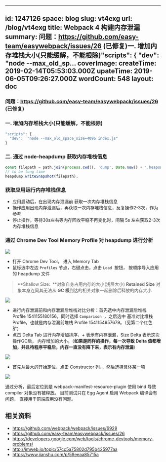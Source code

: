 
---
id: 1247126
space: blog
slug: vt4exg
url: /blog/vt4exg
title: Webpack 4 构建内存泄漏
summary: 问题：https://github.com/easy-team/easywebpack/issues/26 (已修复)一. 增加内存堆栈大小(只能缓解，不能根除)&quot;scripts&quot;: {   &quot;dev&quot;:  &quot;node --max_old_sp...
coverImage: 
createTime: 2019-02-14T05:53:03.000Z 
upateTime: 2019-06-05T09:26:27.000Z
wordCount: 548
layout: doc
---

### 问题：https://github.com/easy-team/easywebpack/issues/26 (已修复)



### 一. 增加内存堆栈大小(只能缓解，不能根除)

```javascript
"scripts": {
  "dev":  "node --max_old_space_size=4096 index.js"
}
```




### 二. 通过  node-heapdump 获取内存堆栈信息

```javascript
const filepath = path.join(process.cwd(), 'dump', Date.now() + '.heapsnapshot');
// to be long time
heapdump.writeSnapshot(filepath);
```


### 获取应用运行内存堆栈信息 

- 应用启动后，在出现内存泄漏前 获取一次内存堆栈信息<br />
- 操作应用出现内存泄漏后，再获取一次内存堆栈信息，反复操作2-3次，作为参考<br />
- 停止操作，等待30s左右等内存回收平稳不再变化时，间隔 5s 左右获取2-3次内存堆栈信息<br />


### 通过 Chrome Dev Tool  Memory Profile 对 heapdump 进行分析


![](https://cdn.nlark.com/yuque/0/2018/png/116733/1541403300467-ea4515db-bf06-4ed8-a77a-416258109952.png#align=left&display=inline&height=518&originHeight=518&originWidth=811&width=811)


- 打开 Chrome Dev Tool， 进入 Memory Tab<br />
- 鼠标选中左边 `Profiles`  节点，右键点击，点击 `Load`  按钮， 按顺序导入应用的 heapdump 文件<br />

> **Shallow Size:  **对象自身占用内存的大小(浅层大小)  **Retained Size** 对象本身连同其无法从 **GC 根**到达的相关对象一起删除后释放的内存大小



![](https://cdn.nlark.com/yuque/0/2018/png/116733/1541405677173-2c890bd2-2179-46b0-ae36-9bf12fb4c63f.png#align=left&display=inline&height=347&originHeight=427&originWidth=1019&width=827)

- 进行内存泄漏前和内存泄漏后堆栈对比分析：首先选中内存泄漏后堆栈 Profile 1541155180156，同时选择 `Comparison`  ，之后选中 基准对比堆栈 Profile，也就是内存泄漏前堆栈 Profile 1541154957679。（见第二个红色矿）<br />
- 点击 Delta Tab 进行内存增加排序，+ 表示有内存泄漏，Size Delta 表示这次操作GC后， 内存增加的大小。（**如果是同样的操作，每一次导致 Delta 值都增加，并且待程序平稳后，内存一直没有降下来，表示有内存泄漏**）<br />

![](https://cdn.nlark.com/yuque/0/2018/png/116733/1541403924750-662d0fc6-88bd-49e8-981d-bb7fceaef28f.png#align=left&display=inline&height=256&originHeight=454&originWidth=1325&width=747)

- 首先从最大的开始定位，点击 Constructor 列，，然后选择具体某一项 <br />


![](https://cdn.nlark.com/yuque/0/2018/png/116733/1541404561346-0ca96b89-811a-4546-9486-11c5926f4874.png#align=left&display=inline&height=319&originHeight=556&originWidth=1301&width=747)



通过分析，最后定位到是  webpack-manifest-resource-plugin  使用 bind 导致 compiler 对象没有被释放。 目前测试只在 Egg Agent 启用 Webpack 编译会有问题， 直接用于前端应用没有问题。





## 相关资料

- https://github.com/webpack/webpack/issues/6929<br />
- https://github.com/easy-team/easywebpack/issues/26<br />
- https://developers.google.com/web/tools/chrome-devtools/memory-problems/<br />
- http://imweb.io/topic/57cc5a75802d795b425977aa<br />
- https://www.jianshu.com/p/59eeaa85715a<br />


  